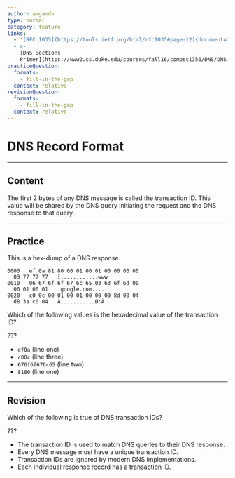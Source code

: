 ```yaml
---
author: amgando
type: normal
category: feature
links:
  - '[RFC 1035](https://tools.ietf.org/html/rfc1035#page-12){documentation}'
  - >-
    [DNS Sections
    Primer](https://www2.cs.duke.edu/courses/fall16/compsci356/DNS/DNS-primer.pdf){article}
practiceQuestion:
  formats:
    - fill-in-the-gap
  context: relative
revisionQuestion:
  formats:
    - fill-in-the-gap
  context: relative
---
```


# DNS Record Format


---

## Content

The first 2 bytes of any DNS message is
called the transaction ID. This value will
be shared by the DNS query initiating the
request and the DNS response to that query.


---

## Practice

This is a hex-dump of a DNS response.

```plain-text
0000   ef 0a 81 80 00 01 00 01 00 00 00 00
  03 77 77 77   ï............www
0010   06 67 6f 6f 67 6c 65 03 63 6f 6d 00
  00 01 00 01   .google.com.....
0020   c0 0c 00 01 00 01 00 00 00 8d 00 04
  d8 3a c0 04   À...........Ø:À.
```

Which of the following values is the
  hexadecimal value of the transaction ID?

???

- `ef0a` (line one)
- `c00c` (line three)
- `676f6f676c65` (line two)
- `8180` (line one)


---

## Revision

Which of the following is true of DNS
  transaction IDs?

???

- The transaction ID is used to match DNS
  queries to their DNS response.
- Every DNS message must have a unique
  transaction ID.
- Transaction IDs are ignored by modern DNS
  implementations.
- Each individual response record has a
  transaction ID.
